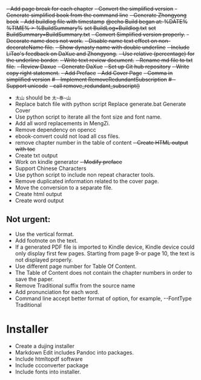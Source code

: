 ~~- Add page break for each chapter~~
~~- Convert the simplified version~~
~~- Generate simplified book from the command line~~
~~- Generate Zhongyong book~~
~~- Add buildlog file with timestamp~~
	~~@echo Build began at: %DATE% %TIME% > %BuildSummary%~~
	~~set BuildLog=Buildlog.txt~~
	~~set BuildSummary=BuildSummary.txt~~
~~- Convert Simplified version properly.~~
~~- Decorate name does not work.~~
~~- Disable name text effect on non-decorateName file.~~
~~- Show dynasty name with double underline~~
~~- Include LiTao's feedback on DaXue and Zhongyong.~~
~~- Use relative (percentage) for the underline border.~~
~~- Write text review document.~~
~~- Rename md file to txt file.~~
~~- Review Daxue~~
~~- Generate DaXue~~
~~- Set up Git hub repository~~
~~- Write copy right statement.~~
~~- Add Preface~~
~~- Add Cover Page~~
~~- Comma in simplified version~~
~~# - Implement RemoveRedundantSubscription~~
	~~# - Support unicode~~
	~~- call remove_redundant_subscript()~~
- `太山` should be `太~泰~山`
- Replace batch file with python script
	Replace generate.bat
		Generate Cover
- Use python script to iterate all the font size and font name.
- Add all word replacements in MengZi.
- Remove dependency on opencc
- ebook-convert could not load all css files.
- remove chapter number in the table of content
~~- Create HTML output with toc~~
- Create txt output
- Work on kindle generator
~~- Modify preface~~
- Support Chinese Characters
- Use python script to include non repeat character tools.
- Remove duplicated information related to the cover page.
- Move the conversion to a separate file.
- Create html output
- Create word output

## Not urgent:

- Use the vertical format.
- Add footnote on the text.
- If a generated PDF file is imported to Kindle device, Kindle device could only display first few pages. Starting from page 9-or page 10, the text is not displayed properly.
- Use different page number for Table Of Content.
- The Table of Content does not contain the chapter numbers in order to save the paper.
- Remove Traditional suffix from the source name
- Add pronunciation for each word.
- Command line accept better format of option, for example, --FontType Traditional


# Installer

- Create a dujing installer
- Markdown Edit includes Pandoc into packages.
- Include htmltopdf software
- Include ccconverter package
- Include fonts into installer.